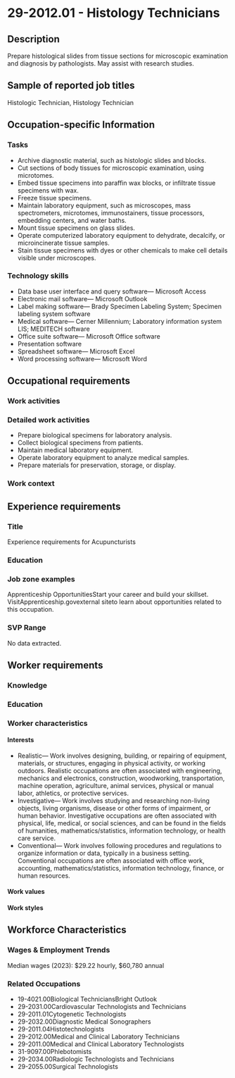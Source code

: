 # 29-2012.01 - Histology Technicians

## Description
Prepare histological slides from tissue sections for microscopic examination and diagnosis by pathologists. May assist with research studies.

## Sample of reported job titles
Histologic Technician, Histology Technician

## Occupation-specific Information
### Tasks
- Archive diagnostic material, such as histologic slides and blocks.
- Cut sections of body tissues for microscopic examination, using microtomes.
- Embed tissue specimens into paraffin wax blocks, or infiltrate tissue specimens with wax.
- Freeze tissue specimens.
- Maintain laboratory equipment, such as microscopes, mass spectrometers, microtomes, immunostainers, tissue processors, embedding centers, and water baths.
- Mount tissue specimens on glass slides.
- Operate computerized laboratory equipment to dehydrate, decalcify, or microincinerate tissue samples.
- Stain tissue specimens with dyes or other chemicals to make cell details visible under microscopes.

### Technology skills
- Data base user interface and query software— Microsoft Access
- Electronic mail software— Microsoft Outlook
- Label making software— Brady Specimen Labeling System; Specimen labeling system software
- Medical software— Cerner Millennium; Laboratory information system LIS; MEDITECH software
- Office suite software— Microsoft Office software
- Presentation software
- Spreadsheet software— Microsoft Excel
- Word processing software— Microsoft Word

## Occupational requirements
### Work activities


### Detailed work activities
- Prepare biological specimens for laboratory analysis.
- Collect biological specimens from patients.
- Maintain medical laboratory equipment.
- Operate laboratory equipment to analyze medical samples.
- Prepare materials for preservation, storage, or display.

### Work context


## Experience requirements
### Title
Experience requirements for Acupuncturists

### Education


### Job zone examples
Apprenticeship OpportunitiesStart your career and build your skillset. VisitApprenticeship.govexternal siteto learn about opportunities related to this occupation.

### SVP Range
No data extracted.

## Worker requirements
### Knowledge


### Education


### Worker characteristics
#### Interests
- Realistic— Work involves designing, building, or repairing of equipment, materials, or structures, engaging in physical activity, or working outdoors. Realistic occupations are often associated with engineering, mechanics and electronics, construction, woodworking, transportation, machine operation, agriculture, animal services, physical or manual labor, athletics, or protective services.
- Investigative— Work involves studying and researching non-living objects, living organisms, disease or other forms of impairment, or human behavior. Investigative occupations are often associated with physical, life, medical, or social sciences, and can be found in the fields of humanities, mathematics/statistics, information technology, or health care service.
- Conventional— Work involves following procedures and regulations to organize information or data, typically in a business setting. Conventional occupations are often associated with office work, accounting, mathematics/statistics, information technology, finance, or human resources.

#### Work values


#### Work styles


## Workforce Characteristics
### Wages & Employment Trends
Median wages (2023): $29.22 hourly, $60,780 annual

### Related Occupations
- 19-4021.00Biological TechniciansBright Outlook
- 29-2031.00Cardiovascular Technologists and Technicians
- 29-2011.01Cytogenetic Technologists
- 29-2032.00Diagnostic Medical Sonographers
- 29-2011.04Histotechnologists
- 29-2012.00Medical and Clinical Laboratory Technicians
- 29-2011.00Medical and Clinical Laboratory Technologists
- 31-9097.00Phlebotomists
- 29-2034.00Radiologic Technologists and Technicians
- 29-2055.00Surgical Technologists